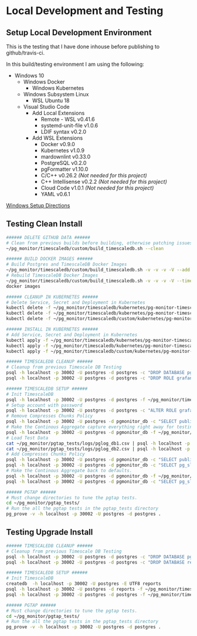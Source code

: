 # Local Development and Testing

## Setup Local Development Environment

This is the testing that I have done inhouse before publishing to github/travis-ci.

In this build/testing environment I am using the following:

* Windows 10
  * Windows Docker
    * Windows Kubernetes
  * Windows Subsystem Linux
    * WSL Ubuntu 18
  * Visual Studio Code
    * Add Local Extensions
      * Remote - WSL v0.41.6
      * systemd-unit-file v1.0.6
      * LDIF syntax v0.2.0
    * Add WSL Extensions
      * Docker v0.9.0
      * Kubernetes v1.0.9
      * mardownlint v0.33.0
      * PostgreSQL v0.2.0
      * pgFormatter v1.10.0
      * C/C++ v0.26.2 *(Not needed for this project)*
      * C++ Intellisense v0.2.2 *(Not needed for this project)*
      * Cloud Code v1.0.1 *(Not needed for this project)*
      * YAML v0.6.1

[Windows Setup Directions](WINDOWS_SETUP.md)

## Testing Clean Install

```bash
###### DELETE GITHUB DATA ######
# Clean from previous builds before building, otherwise patching issues
~/pg_monitor/timescaledb/custom/build_timescaledb.sh --clean

###### BUILD DOCKER IMAGES ######
# Build Postgres and TimescaleDB Docker Images
~/pg_monitor/timescaledb/custom/build_timescaledb.sh -v -v -v -V --add pgtap
# Rebuild TimescaleDB Docker Images
~/pg_monitor/timescaledb/custom/build_timescaledb.sh -v -v -v -V --timescaledb
docker images

###### CLEANUP IN KUBERNETES ######
# Delete Service, Secret and Deployment in Kubernetes
kubectl delete -f ~/pg_monitor/timescaledb/kubernetes/pg-monitor-timescaledb-service.yaml
kubectl delete -f ~/pg_monitor/timescaledb/kubernetes/pg-monitor-timescaledb-secret.yaml
kubectl delete -f ~/pg_monitor/timescaledb/custom/kubernetes/pg-monitor-timescaledb-deployment.yaml

###### INSTALL IN KUBERNETES ######
# Add Service, Secret and Deployment in Kubernetes
kubectl apply -f ~/pg_monitor/timescaledb/kubernetes/pg-monitor-timescaledb-service.yaml
kubectl apply -f ~/pg_monitor/timescaledb/kubernetes/pg-monitor-timescaledb-secret.yaml
kubectl apply -f ~/pg_monitor/timescaledb/custom/kubernetes/pg-monitor-timescaledb-deployment.yaml

###### TIMESCALEDB CLEANUP ######
# Cleanup from previous Timescale DB Testing
psql -h localhost -p 30002 -U postgres -d postgres -c "DROP DATABASE pgmonitor_db;"
psql -h localhost -p 30002 -U postgres -d postgres -c "DROP ROLE grafana;"

###### TIMESCALEDB SETUP ######
# Init TimescaleDB
psql -h localhost -p 30002 -U postgres -d postgres -f ~/pg_monitor/timescaledb/init_timescaledb.sql
# Setup account with password
psql -h localhost -p 30002 -U postgres -d postgres -c "ALTER ROLE grafana WITH PASSWORD 'pgpass';"
# Remove Compresses Chunks Policy
psql -h localhost -p 30002 -U postgres -d pgmonitor_db -c "SELECT public.remove_compress_chunks_policy((schema_name || '.' || table_name)::regclass) FROM tools.hypertables;"
# Make the Continous Aggregate capture everything right away for testing.
psql -h localhost -p 30002 -U postgres -d pgmonitor_db -f ~/pg_monitor/pgtap_tests/common/continous_aggregate_refresh_interval_now.sql
# Load Test Data
cat ~/pg_monitor/pgtap_tests/logs/pglog_db1.csv | psql -h localhost -p 30002 -U postgres -d pgmonitor_db -q -c "CREATE TEMP TABLE upload_logs (LIKE logs.postgres_log);ALTER TABLE upload_logs ALTER COLUMN cluster_name SET DEFAULT 'db1';COPY upload_logs (log_time,user_name,database_name,process_id,connection_from,session_id,session_line_num,command_tag,session_start_time,virtual_transaction_id,transaction_id,error_severity,sql_state_code,message,detail,hint,internal_query,internal_query_pos,context,query,query_pos,location,application_name) FROM STDIN (FORMAT CSV);INSERT INTO logs.postgres_log SELECT * FROM upload_logs;"
cat ~/pg_monitor/pgtap_tests/logs/pglog_db2.csv | psql -h localhost -p 30002 -U postgres -d pgmonitor_db -q -c "CREATE TEMP TABLE upload_logs (LIKE logs.postgres_log);ALTER TABLE upload_logs ALTER COLUMN cluster_name SET DEFAULT 'db2';COPY upload_logs (log_time,user_name,database_name,process_id,connection_from,session_id,session_line_num,command_tag,session_start_time,virtual_transaction_id,transaction_id,error_severity,sql_state_code,message,detail,hint,internal_query,internal_query_pos,context,query,query_pos,location,application_name) FROM STDIN (FORMAT CSV);INSERT INTO logs.postgres_log SELECT * FROM upload_logs;"
# Add Compresses Chunks Policy
psql -h localhost -p 30002 -U postgres -d pgmonitor_db -c "SELECT public.add_compress_chunks_policy((schema_name || '.' || table_name)::regclass, compress_chunk_policy) FROM tools.hypertables;"
psql -h localhost -p 30002 -U postgres -d pgmonitor_db -c "SELECT pg_sleep(5);SELECT alter_job_schedule(job_id, next_start=>now()) FROM _timescaledb_config.bgw_policy_compress_chunks p INNER JOIN _timescaledb_catalog.hypertable h ON (h.id = p.hypertable_id);"
# Make the Continous Aggregate back to defaults.
psql -h localhost -p 30002 -U postgres -d pgmonitor_db -f ~/pg_monitor/pgtap_tests/common/continous_aggregate_refresh_interval_reset.sql
psql -h localhost -p 30002 -U postgres -d pgmonitor_db -c "SELECT pg_sleep(300);"

###### PGTAP ######
# Must change directories to tune the pgtap tests.
cd ~/pg_monitor/pgtap_tests/
# Run the all the pgtap tests in the pgtap_tests directory
pg_prove -v -h localhost -p 30002 -U postgres -d postgres .
```

## Testing Upgrade Install

```bash
###### TIMESCALEDB CLEANUP ######
# Cleanup from previous Timescale DB Testing
psql -h localhost -p 30002 -U postgres -d postgres -c "DROP DATABASE pgmonitor_db;"
psql -h localhost -p 30002 -U postgres -d postgres -c "DROP DATABASE reports;"

###### TIMESCALEDB SETUP ######
# Init TimescaleDB
createdb  -h localhost -p 30002 -U postgres -E UTF8 reports
psql -h localhost -p 30002 -U postgres -d reports -f ~/pg_monitor/timescaledb/init_timescaledb_v1.sql
psql -h localhost -p 30002 -U postgres -d postgres -f ~/pg_monitor/timescaledb/upgrade_timescaledb.sql

###### PGTAP ######
# Must change directories to tune the pgtap tests.
cd ~/pg_monitor/pgtap_tests/
# Run the all the pgtap tests in the pgtap_tests directory
pg_prove -v -h localhost -p 30002 -U postgres -d postgres .
```
